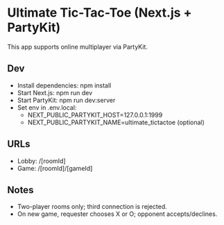 # Ultimate Tic-Tac-Toe (Next.js + PartyKit)

This app supports online multiplayer via PartyKit.

## Dev
- Install dependencies: npm install
- Start Next.js: npm run dev
- Start PartyKit: npm run dev:server
- Set env in .env.local:
  - NEXT_PUBLIC_PARTYKIT_HOST=127.0.0.1:1999
  - NEXT_PUBLIC_PARTYKIT_NAME=ultimate_tictactoe (optional)

## URLs
- Lobby: /[roomId]
- Game: /[roomId]/[gameId]

## Notes
- Two-player rooms only; third connection is rejected.
- On new game, requester chooses X or O; opponent accepts/declines.
